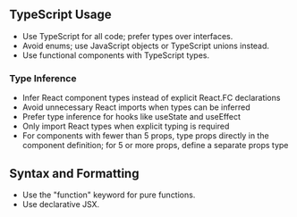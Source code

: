 ## TypeScript Usage

- Use TypeScript for all code; prefer types over interfaces.
- Avoid enums; use JavaScript objects or TypeScript unions instead.
- Use functional components with TypeScript types.

### Type Inference
- Infer React component types instead of explicit React.FC declarations
- Avoid unnecessary React imports when types can be inferred
- Prefer type inference for hooks like useState and useEffect
- Only import React types when explicit typing is required
- For components with fewer than 5 props, type props directly in the component definition; for 5 or more props, define a separate props type

## Syntax and Formatting

- Use the "function" keyword for pure functions.
- Use declarative JSX.
